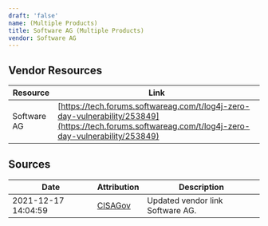 ```yaml
---
draft: 'false'
name: (Multiple Products)
title: Software AG (Multiple Products)
vendor: Software AG
---
```


## Vendor Resources
| Resource | Link |
| --- | --- |
| Software AG | [https://tech.forums.softwareag.com/t/log4j-zero-day-vulnerability/253849](https://tech.forums.softwareag.com/t/log4j-zero-day-vulnerability/253849) |



## Sources
| Date | Attribution | Description |
| --- | --- | --- |
| 2021-12-17 14:04:59 | [CISAGov](https://raw.githubusercontent.com/cisagov/log4j-affected-db/develop/README.md) | Updated vendor link Software AG.  |
